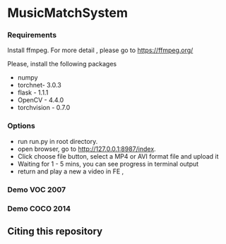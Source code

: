 # MusicMatchSystem



### Requirements

Install ffmpeg. For more detail , please go to https://ffmpeg.org/

Please, install the following packages
- numpy
- torchnet- 3.0.3
- flask - 1.1.1
- OpenCV - 4.4.0
- torchvision - 0.7.0

### Options
- run run.py in root directory.
- open browser, go to http://127.0.0.1:8987/index.
- Click choose file button, select a MP4 or AVI format file and upload it
- Waiting for 1 - 5 mins, you can see progress in terminal output
- return and play a new a video in FE ,


### Demo VOC 2007



### Demo COCO 2014



## Citing this repository

